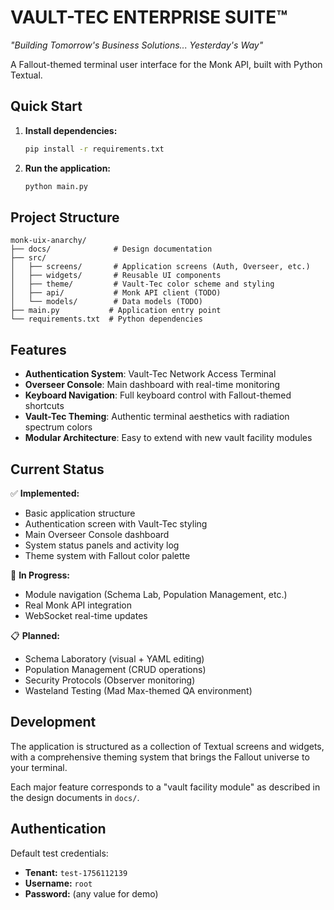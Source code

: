 # VAULT-TEC ENTERPRISE SUITE™

*"Building Tomorrow's Business Solutions... Yesterday's Way"*

A Fallout-themed terminal user interface for the Monk API, built with Python Textual.

## Quick Start

1. **Install dependencies:**
   ```bash
   pip install -r requirements.txt
   ```

2. **Run the application:**
   ```bash
   python main.py
   ```

## Project Structure

```
monk-uix-anarchy/
├── docs/              # Design documentation
├── src/
│   ├── screens/       # Application screens (Auth, Overseer, etc.)
│   ├── widgets/       # Reusable UI components
│   ├── theme/         # Vault-Tec color scheme and styling
│   ├── api/           # Monk API client (TODO)
│   └── models/        # Data models (TODO)
├── main.py           # Application entry point
└── requirements.txt  # Python dependencies
```

## Features

- **Authentication System**: Vault-Tec Network Access Terminal
- **Overseer Console**: Main dashboard with real-time monitoring
- **Keyboard Navigation**: Full keyboard control with Fallout-themed shortcuts
- **Vault-Tec Theming**: Authentic terminal aesthetics with radiation spectrum colors
- **Modular Architecture**: Easy to extend with new vault facility modules

## Current Status

✅ **Implemented:**
- Basic application structure
- Authentication screen with Vault-Tec styling
- Main Overseer Console dashboard
- System status panels and activity log
- Theme system with Fallout color palette

🚧 **In Progress:**
- Module navigation (Schema Lab, Population Management, etc.)
- Real Monk API integration
- WebSocket real-time updates

📋 **Planned:**
- Schema Laboratory (visual + YAML editing)
- Population Management (CRUD operations)
- Security Protocols (Observer monitoring)
- Wasteland Testing (Mad Max-themed QA environment)

## Development

The application is structured as a collection of Textual screens and widgets, with a comprehensive theming system that brings the Fallout universe to your terminal.

Each major feature corresponds to a "vault facility module" as described in the design documents in `docs/`.

## Authentication

Default test credentials:
- **Tenant:** `test-1756112139`
- **Username:** `root`
- **Password:** (any value for demo)